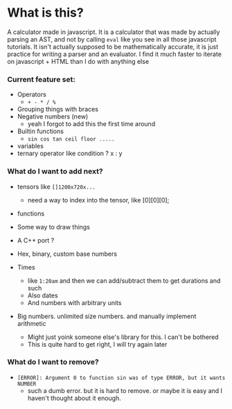 # What is this?
A calculator made in javascript. 
It is a calculator that was made by actually parsing an AST, and not by calling `eval` like you see in all those javascript tutorials.
It isn't actually supposed to be mathematically accurate, it is just practice for writing a parser and an evaluator.
I find it much faster to iterate on javascript + HTML than I do with anything else

### Current feature set:
- Operators
    - `+ - * / %`
- Grouping things with braces
- Negative numbers (new)
    - yeah I forgot to add this the first time around
- Builtin functions
    - `sin cos tan ceil floor .....`
- variables
- ternary operator like condition ? x : y

### What do I want to add next?

- tensors like `[]1200x720x...`
    - need a way to index into the tensor, like [0][0][0];
- functions

- Some way to draw things
- A C++ port ?
- Hex, binary, custom base numbers
- Times
    - like `1:20am` and then we can add/subtract them to get durations and such
    - Also dates
    - And numbers with arbitrary units
- Big numbers. unlimited size numbers. and manually implement arithmetic
    - Might just yoink someone else's library for this. I can't be bothered
    - This is quite hard to get right, I will try again later

### What do I want to remove?
- `[ERROR]: Argument 0 to function sin was of type ERROR, but it wants NUMBER`
    - such a dumb error. but it is hard to remove. or maybe it is easy and I haven't thought about it enough. 